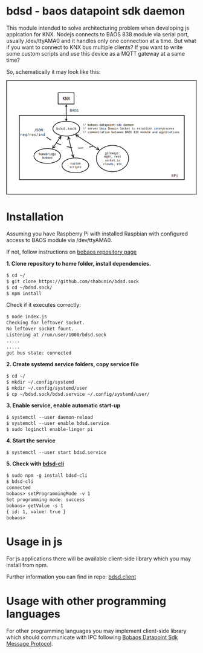 # bdsd - baos datapoint sdk daemon

This module intended to solve architecturing problem when developing js applcation for KNX.
Nodejs connects to BAOS 838 module via serial port, usually /dev/ttyAMA0 and it handles only one connection at a time.
But what if you want to connect to KNX bus multiple clients? 
If you want to write some custom scripts and use this device as a MQTT gateway at a same time?

So, schematically it may look like this:

![meow](./scheme.png)

# Installation

Assuming you have Raspberry Pi with installed Raspbian with configured access to BAOS module via /dev/ttyAMA0.

If not, follow instructions on [bobaos repository page](https://github.com/shabunin/bobaos#installation)

**1. Clone repository to home folder, install dependencies.**

```
$ cd ~/
$ git clone https://github.com/shabunin/bdsd.sock
$ cd ~/bdsd.sock/
$ npm install
```

Check if it executes correctly:

```
$ node index.js
Checking for leftover socket.
No leftover socket fount.
Listening at /run/user/1000/bdsd.sock
.....
.....
got bus state: connected
```

**2. Create systemd service folders, copy service file**

```
$ cd ~/
$ mkdir ~/.config/systemd
$ mkdir ~/.config/systemd/user
$ cp ~/bdsd.sock/bdsd.service ~/.config/systemd/user/
```

**3. Enable service, enable automatic start-up**

```
$ systemctl --user daemon-reload
$ systemctl --user enable bdsd.service
$ sudo loginctl enable-linger pi
```

**4. Start the service**

```
$ systemctl --user start bdsd.service
```

 **5. Check with [bdsd-cli](https://github.com/shabunin/bdsd-cli)**

```
$ sudo npm -g install bdsd-cli
$ bdsd-cli
connected
bobaos> setProgrammingMode -v 1
Set programming mode: success
bobaos> getValue -s 1
{ id: 1, value: true } 
bobaos>
```
# Usage in js

For js applications there will be available client-side library which you may install from npm.

Further information you can find in repo: [bdsd.client](https://github.com/shabunin/bdsd.client)

# Usage with other programming languages

For other programming languages you may implement client-side library which should communicate with IPC following [Bobaos Datapoint Sdk Message Protocol](./PROTOCOL.md).

